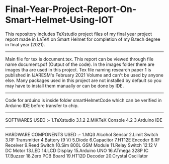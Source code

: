 # Final-Year-Project-Report-On-Smart-Helmet-Using-IOT
This repository includes TeXstudio project files of my final year project report made in LaTeX on Smart Helmet for completion of my B.tech degree in final year (2021).

----------------------------------------------------------------------

Main file for tex is document.tex.
This report can be viewed through file name document.pdf (Output of the code).
In the images folder there are images tha are used in this project.
Tex file naming research paper 1 is published in IJARESM's February 2021 Volume and can't be used by anyone else.
Many packages used in this project are not installed by default so you may have to install them manually or can be done by IDE.

----------------------------------------------------------------------

Code for arduino is inside folder smartHelmetCode which can be verified in Arduino IDE before transfer to chip.

----------------------------------------------------------------------

SOFTWARES USED :-
  1.TeXstudio 3.1.2
  2.MiKTeX Console 4.2
  3.Arduino IDE

----------------------------------------------------------------------

HARDWARE COMPONENTS USED :-
  1.MQ3 Alcohol Sensor
  2.Limit Switch
  3.RF Transmitter
  4.Battery (9 V)
  5.Diode
  6.Capacitor
  7.HT12E Encoder
  8.RF Receiver
  9.Reed Switch
  10.Sim 800L GSM Module
  11.Relay Switch
  12.12 V DC Motor
  13.LED
  14.LCD Display
  15.Arduino UNO
  16.ATmega 328P IC
  17.Buzzer
  18.Zero PCB Board
  19.HT12D Decoder
  20.Crystal Oscillator
